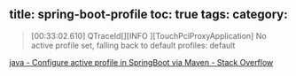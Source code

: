 title: spring-boot-profile
toc: true
tags:
category:
---

>[00:33:02.610] QTraceId[][INFO ][TouchPciProxyApplication] No active profile set, falling back to default profiles: default


[java - Configure active profile in SpringBoot via Maven - Stack Overflow](https://stackoverflow.com/questions/42390860/configure-active-profile-in-springboot-via-maven)